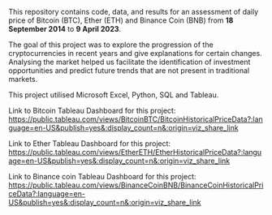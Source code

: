 This repository contains code, data, and results for an assessment of daily price of Bitcoin (BTC), Ether (ETH) and Binance Coin (BNB) from **18 September 2014** to **9 April 2023**.

The goal of this project was to explore the progression of the cryptocurrencies in recent years and give explanations for certain changes. Analysing the market helped us facilitate the identification of investment opportunities and predict future trends that are not present in traditional markets.

This project utilised Microsoft Excel, Python, SQL and Tableau.

Link to Bitcoin Tableau Dashboard for this project: https://public.tableau.com/views/BitcoinBTC/BitcoinHistoricalPriceData?:language=en-US&publish=yes&:display_count=n&:origin=viz_share_link

Link to Ether Tableau Dashboard for this project: https://public.tableau.com/views/EtherETH/EtherHistoricalPriceData?:language=en-US&publish=yes&:display_count=n&:origin=viz_share_link





Link to Binance coin Tableau Dashboard for this project: https://public.tableau.com/views/BinanceCoinBNB/BinanceCoinHistoricalPriceData?:language=en-US&publish=yes&:display_count=n&:origin=viz_share_link














